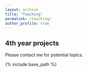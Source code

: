 ```yaml
---
layout: archive
title: "Teaching"
permalink: /teaching/
author_profile: true
---
```


4th year projects
---------
Please contact me for potential topics.


{% include base_path %}
